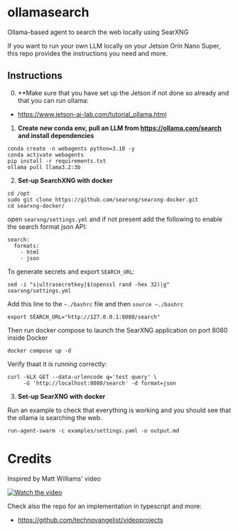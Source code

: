 # ollamasearch
Ollama-based agent to search the web locally using SearXNG

If you want to run your own LLM locally on your Jetson Orin Nano Super, this repo provides the instructions you need and more.

## Instructions

0. **Make sure that you have set up the Jetson if not done so already and that you can run ollama:
 - https://www.jetson-ai-lab.com/tutorial_ollama.html

1. **Create new conda env, pull an LLM from https://ollama.com/search and install dependencies**

```
conda create -n webagents python=3.10 -y
conda activate webagents
pip install -r requirements.txt
ollama pull llama3.2:3b
```


2. **Set-up SearchXNG with docker**

```
cd /opt
sudo git clone https://github.com/searxng/searxng-docker.git
cd searxng-docker/
```

open `searxng/settings.yml` and if not present add the following to enable the search format json API:

```
search:
  formats:
    - html
    - json
```
To generate secrets and export `SEARCH_URL`:

```
sed -i "s|ultrasecretkey|$(openssl rand -hex 32)|g" searxng/settings.yml
```

Add this line to the `~./bashrc` file and then `source ~./bashrc`

```
export SEARCH_URL="http://127.0.0.1:8080/search"
```
Then run docker compose to launch the SearXNG application on port 8080 inside Docker

```
docker compose up -d
```

Verify thaat it is running correctly:

```
curl -kLX GET --data-urlencode q='test query' \
     -G 'http://localhost:8080/search' -d format=json
```

3. **Set-up SearXNG with docker**

Run an example to check that everything is working and you should see that the ollama is searching the web.

```
run-agent-swarm -c examples/settings.yaml -o output.md
```

# Credits

Inspired by Matt Williams' video

[![Watch the video](https://img.youtube.com/vi/GMlSFIp1na0/maxresdefault.jpg)](https://www.youtube.com/watch?v=GMlSFIp1na0&t=85s)

Check also the repo for an implementation in typescript and more:

 - https://github.com/technovangelist/videoprojects
